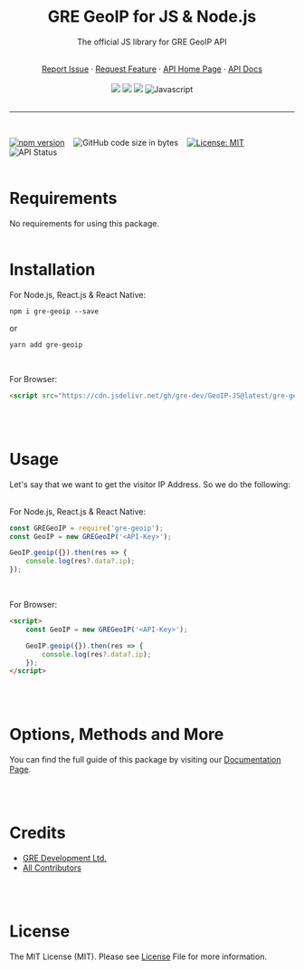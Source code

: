 <div align="center">
    <h1>GRE GeoIP for JS & Node.js</h1>
    <p>The official JS library for GRE GeoIP API</p>
    <br />
    <a href="https://github.com/gre-dev/GeoIP-JS/issues/new">Report Issue</a> · 
    <a href="https://github.com/gre-dev/GeoIP-JS/discussions/new">Request Feature</a> · 
    <a href="https://www.gredev.io/en/GeoIP" target="_BLANK">API Home Page</a> · 
    <a href="https://geoip-docs.gredev.io/sdks/js" target="_BLANK">API Docs</a>
    <br />
    <br />
    <a href="https://www.npmjs.com/package/gre-geoip" title="NPM Package" href="_BLANK"><img src="https://img.shields.io/badge/npm-CB3837?style=for-the-badge&logo=npm&logoColor=white"></a>
    <a href="https://github.com/gre-dev/GeoIP-JS" title="Github Repo" href="_BLANK"><img src="https://img.shields.io/badge/GitHub-100000?style=for-the-badge&logo=github&logoColor=white"></a>
    <a href="https://www.patreon.com/gredev" title="Patreon Profile - GRE Development Ltd." href="_BLANK"><img src="https://img.shields.io/badge/Patreon-ff424e?style=for-the-badge&logo=patreon&logoColor=white"></a>
    <img src="https://img.shields.io/badge/JavaScript-323330?style=for-the-badge&logo=javascript&logoColor=F7DF1E" title="Javascript">
</div>
<br />

---
<br />

[![npm version](https://badge.fury.io/js/gre-geoip.svg)](https://badge.fury.io/js/gre-geoip)
&nbsp;&nbsp;
![GitHub code size in bytes](https://img.shields.io/github/languages/code-size/gre-dev/GeoIP-JS?color=green&label=Minified%20size&logo=github)
&nbsp;&nbsp;
[![License: MIT](https://img.shields.io/badge/License-MIT-blue.svg)](https://opensource.org/licenses/MIT)
&nbsp;&nbsp;
![API Status](https://img.shields.io/website?down_color=orange&down_message=down&label=API%20status&up_color=green&up_message=up&url=https%3A%2F%2Fgregeoip.com)
<br /><br />

# Requirements
No requirements for using this package.
<br /><br />

# Installation
For Node.js, React.js & React Native:
```
npm i gre-geoip --save
```
or
```
yarn add gre-geoip
```
<br />

For Browser:
```html
<script src="https://cdn.jsdelivr.net/gh/gre-dev/GeoIP-JS@latest/gre-geoip.min.js"></script>
```
<br /><br />

# Usage
Let's say that we want to get the visitor IP Address. So we do the following:
<br /><br />

For Node.js, React.js & React Native:
```javascript
const GREGeoIP = require('gre-geoip');
const GeoIP = new GREGeoIP('<API-Key>');

GeoIP.geoip({}).then(res => {
    console.log(res?.data?.ip);
});
```
<br />

For Browser:
```html
<script>
    const GeoIP = new GREGeoIP('<API-Key>');

    GeoIP.geoip({}).then(res => {
        console.log(res?.data?.ip);
    });
</script>
```

<br /><br />
# Options, Methods and More
You can find the full guide of this package by visiting our [Documentation Page](https://geoip-docs.gredev.io/sdks/js).

<br /><br />
# Credits
* [GRE Development Ltd.](https://www.gredev.io/en/)
* [All Contributors](https://github.com/gre-dev/GeoIP-JS/graphs/contributors)

<br /><br />
# License
The MIT License (MIT). Please see [License](https://github.com/gre-dev/GeoIP-JS/blob/main/LICENSE) File for more information.